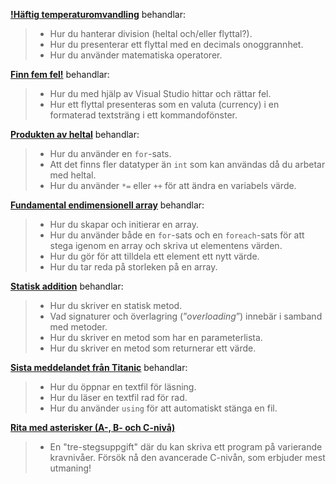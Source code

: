 **[!Häftig temperaturomvandling](https://github.com/1dv024/exercise-cool-temperature-converter)** behandlar:

>- Hur du hanterar division (heltal och/eller flyttal?).
>- Hur du presenterar ett flyttal med en decimals onoggrannhet.
>- Hur du använder matematiska operatorer.

**[Finn fem fel!](https://github.com/1dv024/exercise-find-five-faults)** behandlar:

>- Hur du med hjälp av Visual Studio hittar och rättar fel.
>- Hur ett flyttal presenteras som en valuta (currency) i en formaterad textsträng i ett kommandofönster.

**[Produkten av heltal](https://github.com/1dv024/exercise-product-of-integers)** behandlar:

>- Hur du använder en ```for```-sats.
>- Att det finns fler datatyper än ```int``` som kan användas då du arbetar med heltal.
>- Hur du använder ```*=``` eller ```++``` för att ändra en variabels värde.

**[Fundamental endimensionell array](https://github.com/1dv024/exercise-fundamental-one-dimentional-array)** behandlar:

>- Hur du skapar och initierar en array.
>- Hur du använder både en ```for```-sats och en ```foreach```-sats för att stega igenom en array och skriva ut elementens värden.
>- Hur du gör för att tilldela ett element ett nytt värde.
>- Hur du tar reda på storleken på en array.

**[Statisk addition](https://github.com/1dv024/exercise-static-adding)** behandlar:

>- Hur du skriver en statisk metod.
>- Vad signaturer och överlagring (”_overloading_”) innebär i samband med metoder.
>- Hur du skriver en metod som har en parameterlista.
>- Hur du skriver en metod som returnerar ett värde.

**[Sista meddelandet från Titanic](https://github.com/1dv024/exercise-last-message-from-titanic)** behandlar:

>- Hur du öppnar en textfil för läsning.
>- Hur du läser en textfil rad för rad.
>- Hur du använder ```using``` för att automatiskt stänga en fil.

**[Rita med asterisker (A-, B- och C-nivå)](https://github.com/1dv024/exercise-stars-stripes-and-diamonds)** 
>- En "tre-stegsuppgift" där du kan skriva ett program på varierande kravnivåer. Försök nå den avancerade C-nivån, som erbjuder mest utmaning!

